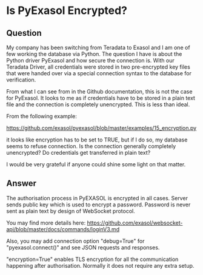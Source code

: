 # Is PyExasol Encrypted?

## Question
My company has been switching from Teradata to Exasol and I am one of few working the database via Python. The question I have is about the Python driver PyExasol and how secure the connection is. With our Teradata Driver, all credentials were stored in two pre-encrypted key files that were handed over via a special connection syntax to the database for verification.  

From what I can see from in the Github documentation, this is not the case for PyExasol. It looks to me as if credentials have to be stored in a plain text file and the connection is completely unencrypted. This is less than ideal. 

From the following example:

https://github.com/exasol/pyexasol/blob/master/examples/15_encryption.py

it looks like encryption has to be set to TRUE, but if I do so, my database seems to refuse connection. Is the connection generally completely unencrypted? Do credentials get transferred in plain text?

I would be very grateful if anyone could shine some light on that matter. 

## Answer
The authorisation process in PyEXASOL is encrypted in all cases. Server sends public key which is used to encrypt a password. Password is never sent as plain text by design of WebSocket protocol.

You may find more details here: https://github.com/exasol/websocket-api/blob/master/docs/commands/loginV3.md

Also, you may add connection option "debug=True" for "pyexasol.connect()" and see JSON requests and responses.

"encryption=True" enables TLS encryption for all the communication happening after authorisation. Normally it does not require any extra setup. 